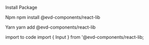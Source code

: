 Install Package

Npm
npm install @evd-components/react-lib

Yarn
yarn add @evd-components/react-lib

import to code
import { Input } from '@evd-components/react-lib;

